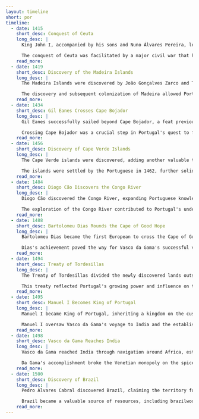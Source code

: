 ```yaml
---
layout: timeline
short: por
timeline:
  - date: 1415
    short_desc: Conquest of Ceuta
    long_desc: |
      King John I, accompanied by his sons and Nuno Álvares Pereira, led the Portuguese Armada to conquer the rich Islamic trading center of Ceuta in North Africa. The conquest of Ceuta marked the beginning of the Portuguese Empire.

      The conquest of Ceuta was facilitated by a major civil war that had been engaging the Muslims of the Maghreb (North Africa) since 1411. Ceuta remained the first part of the new Portuguese Empire despite attempts to recapture it.
    read_more:
  - date: 1419
    short_desc: Discovery of the Madeira Islands
    long_desc: |
      The Madeira Islands were discovered by João Gonçalves Zarco and Tristão Vaz Teixeira. These uninhabited islands in the Atlantic became an important strategic and economic asset for Portugal.

      The discovery and subsequent colonization of Madeira allowed Portugal to expand its reach and influence in the Atlantic, paving the way for further exploration and trade.
    read_more:
  - date: 1434
    short_desc: Gil Eanes Crosses Cape Bojador
    long_desc: |
      Gil Eanes successfully sailed beyond Cape Bojador, a feat previously considered impossible due to prevailing winds and currents. This breakthrough opened the way for further exploration of the African coast.

      Crossing Cape Bojador was a crucial step in Portugal's quest to find a sea route to India and access the lucrative spice trade.
    read_more:
  - date: 1456
    short_desc: Discovery of Cape Verde Islands
    long_desc: |
      The Cape Verde islands were discovered, adding another valuable territory to the growing Portuguese Empire. These islands became an important stopover for ships sailing to and from Africa and the Americas.

      The islands were settled by the Portuguese in 1462, further solidifying Portugal's presence in the Atlantic.
    read_more:
  - date: 1484
    short_desc: Diogo Cão Discovers the Congo River
    long_desc: |
      Diogo Cão discovered the Congo River, expanding Portuguese knowledge of the African coastline. This discovery facilitated trade and diplomatic relations with the Kingdom of Kongo.

      The exploration of the Congo River contributed to Portugal's understanding of African geography and its ability to establish trading posts along the coast.
    read_more:
  - date: 1488
    short_desc: Bartolomeu Dias Rounds the Cape of Good Hope
    long_desc: |
      Bartolomeu Dias became the first European to cross the Cape of Good Hope, proving that it was possible to sail from the Atlantic to the Indian Ocean. This voyage was a major milestone in the search for a sea route to India.

      Dias's achievement paved the way for Vasco da Gama's successful voyage to India a decade later and marked a turning point in maritime exploration.
    read_more:
  - date: 1494
    short_desc: Treaty of Tordesillas
    long_desc: |
      The Treaty of Tordesillas divided the newly discovered lands outside of Europe between Portugal and Spain, establishing spheres of influence for each kingdom. Portugal gained control over territories in Africa, Asia, and what is now Brazil.

      This treaty reflected Portugal's growing power and influence on the world stage and its commitment to exploration and colonization.
    read_more:
  - date: 1495
    short_desc: Manuel I Becomes King of Portugal
    long_desc: |
      Manuel I became King of Portugal, inheriting a kingdom on the cusp of global expansion. His reign was marked by significant achievements in exploration, trade, and cultural development.

      Manuel I oversaw Vasco da Gama's voyage to India and the establishment of a vast Portuguese trading empire in the East.
    read_more:
  - date: 1498
    short_desc: Vasco da Gama Reaches India
    long_desc: |
      Vasco da Gama reached India through navigation around Africa, establishing a direct sea route between Europe and the East. This voyage opened up new opportunities for trade and transformed Portugal into a global power.

      Da Gama's accomplishment broke the Venetian monopoly on the spice trade and allowed Portugal to establish a vast trading empire in the Indian Ocean.
    read_more:
  - date: 1500
    short_desc: Discovery of Brazil
    long_desc: |
      Pedro Álvares Cabral discovered Brazil, claiming the territory for Portugal. This discovery expanded Portugal's colonial holdings to the Americas.

      Brazil became a valuable source of resources, including brazilwood, sugar, and eventually gold, contributing significantly to Portugal's wealth and power.
    read_more:
---
```

